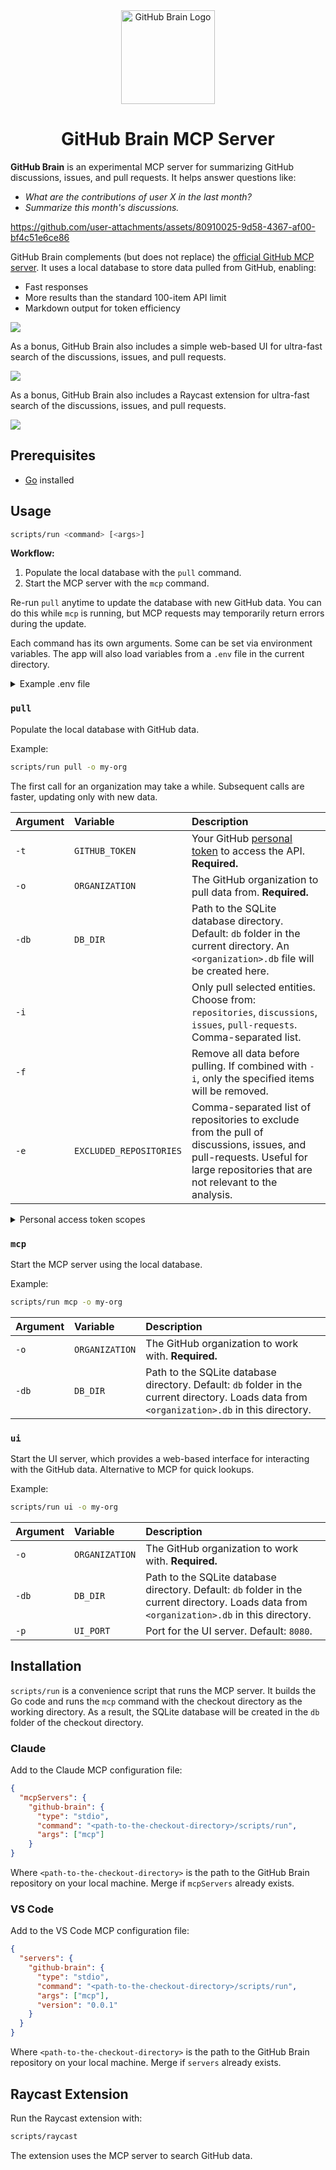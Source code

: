 <div align="center">
  <img src="logo.svg" alt="GitHub Brain Logo" width="150" height="150">
  <h1>GitHub Brain MCP Server</h1>
</div>

**GitHub Brain** is an experimental MCP server for summarizing GitHub discussions, issues, and pull requests. It helps answer questions like:

- _What are the contributions of user X in the last month?_
- _Summarize this month's discussions._

https://github.com/user-attachments/assets/80910025-9d58-4367-af00-bf4c51e6ce86

GitHub Brain complements (but does not replace) the [official GitHub MCP server](https://github.com/github/github-mcp-server). It uses a local database to store data pulled from GitHub, enabling:

- Fast responses
- More results than the standard 100-item API limit
- Markdown output for token efficiency

![](./docs/pull.png)

As a bonus, GitHub Brain also includes a simple web-based UI for ultra-fast search of the discussions, issues, and pull requests.

![](./docs/ui.png)

As a bonus, GitHub Brain also includes a Raycast extension for ultra-fast search of the discussions, issues, and pull requests.

![](./docs/raycast.png)

## Prerequisites

- [Go](https://go.dev/doc/install) installed

## Usage

```sh
scripts/run <command> [<args>]
```

**Workflow:**

1. Populate the local database with the `pull` command.
2. Start the MCP server with the `mcp` command.

Re-run `pull` anytime to update the database with new GitHub data. You can do this while `mcp` is running, but MCP requests may temporarily return errors during the update.

Each command has its own arguments. Some can be set via environment variables. The app will also load variables from a `.env` file in the current directory.

<details>
    <summary>Example .env file</summary>

    GITHUB_TOKEN=your_github_token
    ORGANIZATION=my-org

</details>

### `pull`

Populate the local database with GitHub data.

Example:

```sh
scripts/run pull -o my-org
```

The first call for an organization may take a while. Subsequent calls are faster, updating only with new data.

| Argument | Variable                | Description                                                                                                                                                                   |
| :------- | :---------------------- | :---------------------------------------------------------------------------------------------------------------------------------------------------------------------------- |
| `-t`     | `GITHUB_TOKEN`          | Your GitHub [personal token](https://github.com/settings/personal-access-tokens) to access the API. **Required.**                                                             |
| `-o`     | `ORGANIZATION`          | The GitHub organization to pull data from. **Required.**                                                                                                                      |
| `-db`    | `DB_DIR`                | Path to the SQLite database directory. Default: `db` folder in the current directory. An `<organization>.db` file will be created here.                                       |
| `-i`     |                         | Only pull selected entities. Choose from: `repositories`, `discussions`, `issues`, `pull-requests`. Comma-separated list.                                                     |
| `-f`     |                         | Remove all data before pulling. If combined with `-i`, only the specified items will be removed.                                                                              |
| `-e`     | `EXCLUDED_REPOSITORIES` | Comma-separated list of repositories to exclude from the pull of discussions, issues, and pull-requests. Useful for large repositories that are not relevant to the analysis. |

<details>
    <summary>Personal access token scopes</summary>

    Use the [fine-grained personal access tokens](https://github.com/settings/personal-access-tokens).

    For private organizations, the token must have the following configuration:

    - Repository permissions: Read access to discussions, issues, metadata, and pull requests. Click [here](https://github.com/settings/personal-access-tokens/new?name=github-brain&description=http%3A%2F%2Fgithub.com%2Fwham%2Fgithub-brain&issues=read&pull_requests=read&discussions=read) to generate.

    For public organizations, an empty token is sufficient, as the data is publicly accessible.

</details>

### `mcp`

Start the MCP server using the local database.

Example:

```sh
scripts/run mcp -o my-org
```

| Argument | Variable       | Description                                                                                                                                  |
| :------- | :------------- | :------------------------------------------------------------------------------------------------------------------------------------------- |
| `-o`     | `ORGANIZATION` | The GitHub organization to work with. **Required.**                                                                                          |
| `-db`    | `DB_DIR`       | Path to the SQLite database directory. Default: `db` folder in the current directory. Loads data from `<organization>.db` in this directory. |

### `ui`

Start the UI server, which provides a web-based interface for interacting with the GitHub data. Alternative to MCP for quick lookups.

Example:

```sh
scripts/run ui -o my-org
```

| Argument | Variable       | Description                                                                                                                                  |
| :------- | :------------- | :------------------------------------------------------------------------------------------------------------------------------------------- |
| `-o`     | `ORGANIZATION` | The GitHub organization to work with. **Required.**                                                                                          |
| `-db`    | `DB_DIR`       | Path to the SQLite database directory. Default: `db` folder in the current directory. Loads data from `<organization>.db` in this directory. |
| `-p`     | `UI_PORT`      | Port for the UI server. Default: `8080`.                                                                                                     |

## Installation

`scripts/run` is a convenience script that runs the MCP server. It builds the Go code and runs the `mcp` command with the checkout directory as the working directory. As a result, the SQLite database will be created in the `db` folder of the checkout directory.

### Claude

Add to the Claude MCP configuration file:

```json
{
  "mcpServers": {
    "github-brain": {
      "type": "stdio",
      "command": "<path-to-the-checkout-directory>/scripts/run",
      "args": ["mcp"]
    }
}
```

Where `<path-to-the-checkout-directory>` is the path to the GitHub Brain repository on your local machine. Merge if `mcpServers` already exists.

### VS Code

Add to the VS Code MCP configuration file:

```json
{
  "servers": {
    "github-brain": {
      "type": "stdio",
      "command": "<path-to-the-checkout-directory>/scripts/run",
      "args": ["mcp"],
      "version": "0.0.1"
    }
  }
}
```

Where `<path-to-the-checkout-directory>` is the path to the GitHub Brain repository on your local machine. Merge if `servers` already exists.

## Raycast Extension

Run the Raycast extension with:

```sh
scripts/raycast
```

The extension uses the MCP server to search GitHub data.
